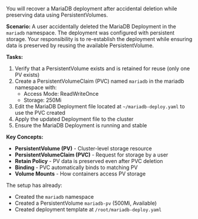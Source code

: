 You will recover a MariaDB deployment after accidental deletion while preserving data using PersistentVolumes.

**Scenario:**
A user accidentally deleted the MariaDB Deployment in the `mariadb` namespace. The deployment was configured with persistent storage. Your responsibility is to re-establish the deployment while ensuring data is preserved by reusing the available PersistentVolume.

**Tasks:**
1. Verify that a PersistentVolume exists and is retained for reuse (only one PV exists)
2. Create a PersistentVolumeClaim (PVC) named `mariadb` in the mariadb namespace with:
   - Access Mode: ReadWriteOnce
   - Storage: 250Mi
3. Edit the MariaDB Deployment file located at `~/mariadb-deploy.yaml` to use the PVC created
4. Apply the updated Deployment file to the cluster
5. Ensure the MariaDB Deployment is running and stable

**Key Concepts:**
- **PersistentVolume (PV)** - Cluster-level storage resource
- **PersistentVolumeClaim (PVC)** - Request for storage by a user
- **Retain Policy** - PV data is preserved even after PVC deletion
- **Binding** - PVC automatically binds to matching PV
- **Volume Mounts** - How containers access PV storage

The setup has already:
- Created the `mariadb` namespace
- Created a PersistentVolume `mariadb-pv` (500Mi, Available)
- Created deployment template at `/root/mariadb-deploy.yaml`
